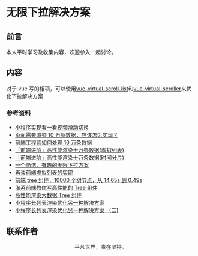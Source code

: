# 无限下拉解决方案

## 前言

本人平时学习及收集内容，欢迎参入一起讨论。

## 内容

对于 vue 写的相项，可以使用[vue-virtual-scroll-list](https://github.com/tangbc/vue-virtual-scroll-list)和[vue-virtual-scroller](https://github.com/Akryum/vue-virtual-scroller)来优化下拉解决方案

### 参考资料

- [小程序实现看一看视频滑动切换](https://zhuanlan.zhihu.com/p/80684357)
- [页面需要渲染 10 万条数据，应该怎么实现？](https://www.cnblogs.com/ldld/p/11028179.html)
- [前端工程师如何处理 10 万条数据](https://juejin.im/post/5edf34c4f265da76e609ed00)
- [「前端进阶」高性能渲染十万条数据(虚拟列表)](https://juejin.im/post/5db684ddf265da4d495c40e5)
- [「前端进阶」高性能渲染十万条数据(时间分片)](https://juejin.im/post/5d76f469f265da039a28aff7)
- [一个简洁、有趣的无限下拉方案](https://juejin.im/post/5de5baf2518825235b095cbe)
- [再谈前端虚拟列表的实现](https://zhuanlan.zhihu.com/p/34585166)
- [前端 tree 组件，10000 个树节点，从 14.65s 到 0.49s](https://zhuanlan.zhihu.com/p/55528376)
- [淘系前端教你写高性能的 Tree 组件](https://mp.weixin.qq.com/s/PK5gsX0sHiB3WmuRoyRzmQ)
- [高性能渲染大数据 Tree 组件](https://segmentfault.com/a/1190000021228976)
- [小程序长列表渲染优化另一种解决方案](https://zhuanlan.zhihu.com/p/146791824)
- [小程序长列表渲染优化另一种解决方案 （二)](https://zhuanlan.zhihu.com/p/147073485)

## 联系作者

<div align="center">
    <p>
        平凡世界，贵在坚持。
    </p>
    <img :src="$withBase('/about/contact.png')" />
</div>
